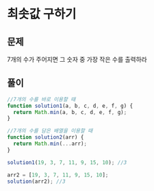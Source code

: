 # 최솟값 구하기

## 문제

7개의 수가 주어지면 그 숫자 중 가장 작은 수를 출력하라

## 풀이

```javascript
//7개의 수를 바로 이용할 때
function solution1(a, b, c, d, e, f, g) {
  return Math.min(a, b, c, d, e, f, g);
}

//7개의 수를 담은 배열을 이용할 때
function solution2(arr) {
  return Math.min(...arr);
}

solution1(19, 3, 7, 11, 9, 15, 10); //3

arr2 = [19, 3, 7, 11, 9, 15, 10];
solution(arr2); //3
```
